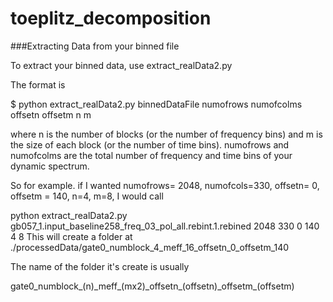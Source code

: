 # toeplitz_decomposition

###Extracting Data from your binned file

To extract your binned data, use extract_realData2.py

The format is

$ python extract_realData2.py binnedDataFile numofrows numofcolms offsetn offsetm n m

where n is the number of blocks (or the number of frequency bins) and m is the size of each block (or the number of time bins). numofrows 
and numofcolms are the total number of frequency and time bins of your dynamic spectrum.

So for example. if I wanted numofrows= 2048, numofcols=330, offsetn= 0, offsetm = 140, n=4, m=8, I would call

python extract_realData2.py gb057_1.input_baseline258_freq_03_pol_all.rebint.1.rebined 2048 330 0 140 4 8
This will create a folder at ./processedData/gate0_numblock_4_meff_16_offsetn_0_offsetm_140

The name of the folder it's create is usually

gate0\_numblock\_(n)\_meff\_(mx2)\_offsetn\_(offsetn)\_offsetm\_(offsetm)
